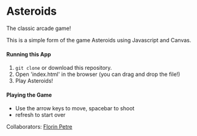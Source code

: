 Asteroids
=========

The classic arcade game!

This is a simple form of the game Asteroids using Javascript and Canvas.

#### Running this App
1. `git clone` or download this repository.
2. Open 'index.html' in the browser (you can drag and drop the file!)
3. Play Asteroids!

#### Playing the Game
* Use the arrow keys to move, spacebar to shoot
* refresh to start over

Collaborators: [Florin Petre](www.github.com/fpetre)
